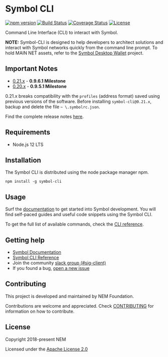 # Symbol CLI

[![npm version](https://badge.fury.io/js/symbol-cli.svg)](https://badge.fury.io/js/symbol-cli)
[![Build Status](https://api.travis-ci.com/nemtech/symbol-cli.svg?branch=master)](https://travis-ci.com/nemtech/symbol-cli)
[![Coverage Status](https://coveralls.io/repos/github/nemtech/symbol-cli/badge.svg?branch=master)](https://coveralls.io/github/nemtech/symbol-cli?branch=master)
[![License](https://img.shields.io/badge/License-Apache%202.0-blue.svg)](https://opensource.org/licenses/Apache-2.0)

Command Line Interface (CLI) to interact with Symbol.

**NOTE:** Symbol-CLI is designed to help developers to architect solutions and interact with Symbol networks quickly from the command line prompt. To hold MAIN NET assets, refer to the [Symbol Desktop Wallet](https://github.com/nemfoundation/symbol-desktop-wallet) project.

## Important Notes

- [0.21.x](CHANGELOG.md#0211-01-Jul-2020) - **0.9.6.1 Milestone**
- [0.20.x](CHANGELOG.md#0201-27-May-2020) - **0.9.5.1 Milestone**

0.21.x breaks compatibility with the ``profiles`` (address format) saved using previous versions of the software.
Before installing ``symbol-cli@0.21.x``, backup and delete the file ``~ \.symbolrc.json``.

Find the complete release notes [here](CHANGELOG.md).

## Requirements

- Node.js 12 LTS

## Installation


The Symbol CLI is distributed using the node package manager npm.

```
npm install -g symbol-cli
```

## Usage

Surf the [documentation][docs] to get started into Symbol development.
You will find self-paced guides and useful code snippets using the Symbol CLI.

To get the full list of available commands, check the [CLI reference][ref].

## Getting help

- [Symbol Documentation][docs]
- [Symbol CLI Reference][ref]
- Join the community [slack group (#sig-client)][slack] 
- If you found a bug, [open a new issue][issues]

## Contributing

This project is developed and maintained by NEM Foundation.

Contributions are welcome and appreciated. 
Check [CONTRIBUTING](CONTRIBUTING.md) for information on how to contribute.

## License

Copyright 2018-present NEM

Licensed under the [Apache License 2.0](LICENSE)

[self]: https://github.com/nemtech/symbol-cli
[docs]: http://nemtech.github.io/getting-started/setup-workstation.html
[ref]: https://nemtech.github.io/cli.html
[issues]: https://github.com/nemtech/symbol-cli/issues
[slack]: https://join.slack.com/t/nem2/shared_invite/enQtMzY4MDc2NTg0ODgyLWZmZWRiMjViYTVhZjEzOTA0MzUyMTA1NTA5OWQ0MWUzNTA4NjM5OTJhOGViOTBhNjkxYWVhMWRiZDRkOTE0YmU
